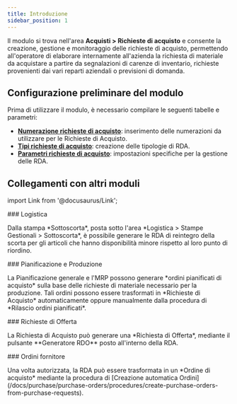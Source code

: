```yaml
---
title: Introduzione
sidebar_position: 1
---
```


Il modulo si trova nell'area **Acquisti > Richieste di acquisto** e consente la creazione, gestione e monitoraggio delle richieste di acquisto, permettendo all'operatore di elaborare internamente all'azienda la richiesta di materiale da acquistare a partire da segnalazioni di carenze di inventario, richieste provenienti dai vari reparti aziendali o previsioni di domanda.

## **Configurazione preliminare del modulo**

Prima di utilizzare il modulo, è necessario compilare le seguenti tabelle e parametri:     
- [**Numerazione richieste di acquisto**](/docs/configurations/tables/fluentis-numerations): inserimento delle numerazioni da utilizzare per le Richieste di Acquisto.       
- [**Tipi richieste di acquisto**](/docs/configurations/tables/purchase/purchase-request-type): creazione delle tipologie di RDA.
- [**Parametri richieste di acquisto**](/docs/configurations/parameters/purchase/purchase-requests-parameters): impostazioni specifiche per la gestione delle RDA. 

## **Collegamenti con altri moduli**

import Link from '@docusaurus/Link';

<div className="cardContainer">
    <div className="card">
###     <Link to="/docs/logistics/warehouse/management-reports/safety-stock-execution">Logistica</Link>
        <p>Dalla stampa *Sottoscorta*, posta sotto l'area *Logistica > Stampe Gestionali > Sottoscorta*, è possibile generare le RDA di reintegro della scorta per gli articoli che hanno disponibilità minore rispetto al loro punto di riordino.  </p>
    </div>
    <div className="card">
###     <Link to="/docs/planning/ms-master-scheduling/planned-orders/procedures/release-planned-orders#richieste-dacquisto">Pianificazione e Produzione</Link>
        <p>La Pianificazione generale e l'MRP possono generare *ordini pianificati di acquisto* sulla base delle richieste di materiale necessario per la produzione. Tali ordini possono essere trasformati in *Richieste di Acquisto* automaticamente oppure manualmente dalla procedura di *Rilascio ordini pianificati*.</p>
    </div>
</div>
<div className="cardContainer">
    <div className="card">
###     <Link to="/docs/purchase/offer-request/settings">Richieste di Offerta</Link>
        <p>La Richiesta di Acquisto può generare una *Richiesta di Offerta*, mediante il pulsante **Generatore RDO** posto all'interno della RDA. </p>
    </div>
    <div className="card">
###     <Link to="/docs/purchase/purchase-orders/general-overview">Ordini fornitore</Link>
        <p>Una volta autorizzata, la RDA può essere trasformata in un *Ordine di acquisto* mediante la procedura di [Creazione automatica Ordini](/docs/purchase/purchase-orders/procedures/create-purchase-orders-from-purchase-requests).</p>
    </div>
</div>
